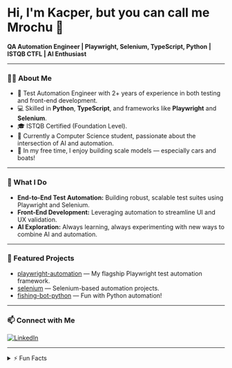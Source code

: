 # Hi, I'm Kacper, but you can call me Mrochu 👋

**QA Automation Engineer | Playwright, Selenium, TypeScript, Python | ISTQB CTFL | AI Enthusiast**

---

### 👨‍💻 About Me

- 🧪 Test Automation Engineer with 2+ years of experience in both testing and front-end development.
- 💻 Skilled in **Python**, **TypeScript**, and frameworks like **Playwright** and **Selenium**.
- 🎓 ISTQB Certified (Foundation Level).
- 🧠 Currently a Computer Science student, passionate about the intersection of AI and automation.
- 🚗 In my free time, I enjoy building scale models — especially cars and boats!

---

### 🔎 What I Do

- **End-to-End Test Automation:** Building robust, scalable test suites using Playwright and Selenium.
- **Front-End Development:** Leveraging automation to streamline UI and UX validation.
- **AI Exploration:** Always learning, always experimenting with new ways to combine AI and automation.

---

### 🚀 Featured Projects

- [playwright-automation](https://github.com/KacperMrochen/playwright-automation) — My flagship Playwright test automation framework.
- [selenium](https://github.com/KacperMrochen/selenium) — Selenium-based automation projects.
- [fishing-bot-python](https://github.com/KacperMrochen/fishing-bot-python) — Fun with Python automation!

---

### 📫 Connect with Me

[![LinkedIn](https://img.shields.io/badge/LinkedIn-KacperMrochen-blue?logo=linkedin&style=for-the-badge)](https://www.linkedin.com/in/kacpermrochen)

---

<details>
<summary>⚡ Fun Facts</summary>

- I love building model cars and boats in my spare time!
- Forever curious about the ways AI can change the future of testing and development.
</details>
